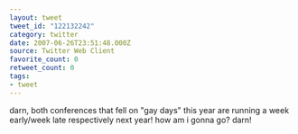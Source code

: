 ```yaml
---
layout: tweet
tweet_id: "122132242"
category: twitter
date: 2007-06-26T23:51:48.000Z
source: Twitter Web Client
favorite_count: 0
retweet_count: 0
tags:
- tweet
---
```


darn, both conferences that fell on "gay days" this year are running a week early/week late respectively next year! how am i gonna go? darn!
